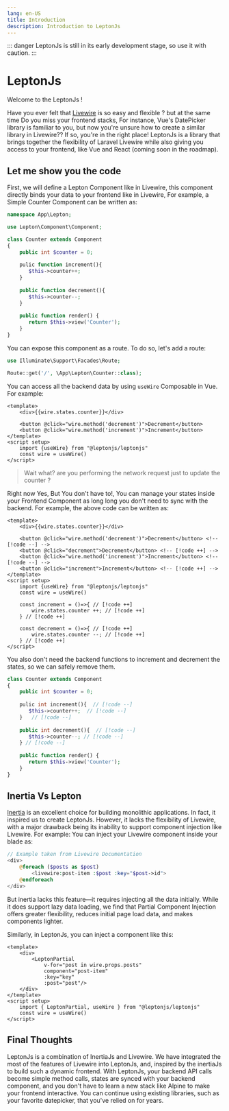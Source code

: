 ```yaml
---
lang: en-US
title: Introduction
description: Introduction to LeptonJs
---
```


::: danger
LeptonJs is still in its early development stage, so use it with caution.
:::

# LeptonJs
Welcome to the LeptonJs ! 

Have you ever felt that [Livewire](https://livewire.laravel.com/docs/quickstart) is so easy and flexible ? but at the same time Do you miss your frontend stacks, For instance, Vue's DatePicker 
library is familiar to you, but now you're unsure how to create a similar library in Livewire?? If so, you're in the right place! LeptonJs is a library that brings together the flexibility of Laravel Livewire while also giving you access to your frontend, like Vue and React (coming soon in the roadmap).

## Let me show you the code
First, we will define a Lepton Component like in Livewire, this component directly binds your data to your frontend like in Livewire, For example, a Simple Counter Component can be written as:
```php title="app\Lepton\Counter.php"
namespace App\Lepton;

use Lepton\Component\Component;

class Counter extends Component 
{
    public int $counter = 0;
   
    pulic function increment(){
       $this->counter++;
    } 
   
    public function decrement(){
       $this->counter--;
    }
   
    public function render() {
       return $this->view('Counter');
    }    
}
```

You can expose this component as a route. To do so, let's add a route:
```php title="routes\web.php"
use Illuminate\Support\Facades\Route;

Route::get('/', \App\Lepton\Counter::class);
```

You can access all the backend data by using `useWire` Composable in Vue. For example:
```vue title="Pages/Counter.vue"
<template>
    <div>{{wire.states.counter}}</div>
    
    <button @click="wire.method('decrement')">Decrement</button>
    <button @click="wire.method('increment')">Increment</button>
</template>
<script setup>
    import {useWire} from "@leptonjs/leptonjs"
    const wire = useWire()
</script>
```

> Wait what? are you performing the network request just to update the counter ?

Right now Yes, But You don't have to!, You can manage your states inside your Frontend Component as long long you don't need to sync with the backend. For example, the above code can be written as:

```vue
<template>
    <div>{{wire.states.counter}}</div>

    <button @click="wire.method('decrement')">Decrement</button> <!-- [!code --] -->
    <button @click="decrement">Decrement</button> <!-- [!code ++] -->
    <button @click="wire.method('increment')">Increment</button> <!-- [!code --] -->
    <button @click="increment">Increment</button> <!-- [!code ++] -->
</template>
<script setup>
    import {useWire} from "@leptonjs/leptonjs"
    const wire = useWire()
    
    const increment = ()=>{ // [!code ++]
        wire.states.counter ++; // [!code ++]
    } // [!code ++]
    
    const decrement = ()=>{ // [!code ++]
        wire.states.counter --; // [!code ++]
    } // [!code ++]
</script>
```

You also don't need the backend functions to increment and decrement the states, so we can safely remove them.

```php title="app\Lepton\Counter.php"
class Counter extends Component 
{
    public int $counter = 0;
   
    pulic int increment(){  // [!code --]
       $this->counter++;  // [!code --]
    }   // [!code --]
   
    public int decrement(){  // [!code --]
       $this->counter--; // [!code --]
    } // [!code --]
   
    public function render() {
       return $this->view('Counter');
    }
}
```

## Inertia Vs Lepton
[Inertia](https://inertiajs.com/) is an excellent choice for building monolithic applications. In fact, it inspired us to create LeptonJs. However, it lacks the flexibility of Livewire, with a major drawback being its inability to support component injection like Livewire. For example: You can inject your Livewire component inside your blade as:

```php
// Example taken from Livewire Documentation
<div>
    @foreach ($posts as $post)
        <livewire:post-item :$post :key="$post->id">
    @endforeach
</div>
```

But inertia lacks this feature—it requires injecting all the data initially. While it does support lazy data loading, we find that Partial Component Injection offers greater flexibility, reduces initial page load data, and makes components lighter.

Similarly, in LeptonJs, you can inject a component like this:
```vue
<template>
    <div>
        <LeptonPartial
            v-for="post in wire.props.posts"
            component="post-item"
            :key="key"
            :post="post"/>
    </div>
</template>
<script setup>
    import { LeptonPartial, useWire } from "@leptonjs/leptonjs"
    const wire = useWire()
</script>
```

## Final Thoughts
LeptonJs is a combination of InertiaJs and Livewire. We have integrated the most of the features of Livewire into LeptonJs, and, inspired by the inertiaJs to build such a dynamic frontend. With LeptonJs, your backend API calls become simple method calls, states are synced with your backend component, and you don't have to learn a new stack like Alpine to make your frontend interactive. You can continue using existing libraries, such as your favorite datepicker, that you've relied on for years.

